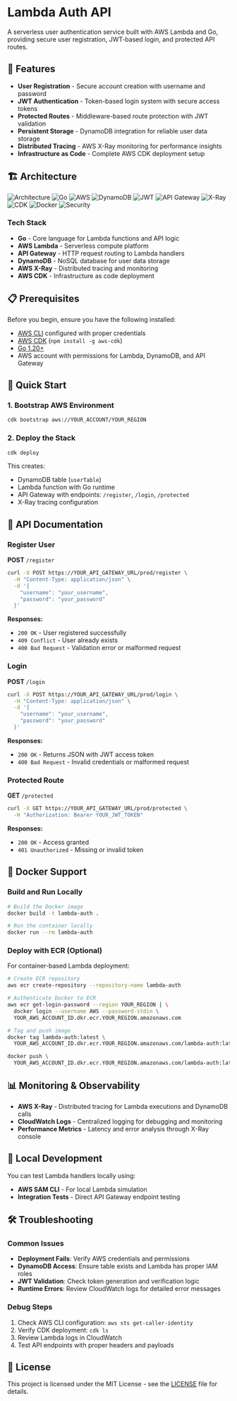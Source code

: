 # Lambda Auth API

A serverless user authentication service built with AWS Lambda and Go, providing secure user registration, JWT-based login, and protected API routes.

## 🚀 Features

- **User Registration** - Secure account creation with username and password
- **JWT Authentication** - Token-based login system with secure access tokens
- **Protected Routes** - Middleware-based route protection with JWT validation
- **Persistent Storage** - DynamoDB integration for reliable user data storage
- **Distributed Tracing** - AWS X-Ray monitoring for performance insights
- **Infrastructure as Code** - Complete AWS CDK deployment setup

## 🏗️ Architecture

![Architecture](https://img.shields.io/badge/Architecture-Serverless-orange)
![Go](https://img.shields.io/badge/Go-1.20+-blue)
![AWS](https://img.shields.io/badge/AWS-Lambda-yellow)
![DynamoDB](https://img.shields.io/badge/Database-DynamoDB-blue)
![JWT](https://img.shields.io/badge/Auth-JWT-green)
![API Gateway](https://img.shields.io/badge/API-Gateway-purple)
![X-Ray](https://img.shields.io/badge/Tracing-X--Ray-red)
![CDK](https://img.shields.io/badge/IaC-CDK-orange)
![Docker](https://img.shields.io/badge/Container-Docker-blue)
![Security](https://img.shields.io/badge/Security-Bcrypt-red)

### Tech Stack

- **Go** - Core language for Lambda functions and API logic
- **AWS Lambda** - Serverless compute platform
- **API Gateway** - HTTP request routing to Lambda handlers
- **DynamoDB** - NoSQL database for user data storage
- **AWS X-Ray** - Distributed tracing and monitoring
- **AWS CDK** - Infrastructure as code deployment

## 📋 Prerequisites

Before you begin, ensure you have the following installed:

- [AWS CLI](https://aws.amazon.com/cli/) configured with proper credentials
- [AWS CDK](https://docs.aws.amazon.com/cdk/v2/guide/getting_started.html) (`npm install -g aws-cdk`)
- [Go 1.20+](https://golang.org/dl/)
- AWS account with permissions for Lambda, DynamoDB, and API Gateway

## 🚀 Quick Start

### 1. Bootstrap AWS Environment

```bash
cdk bootstrap aws://YOUR_ACCOUNT/YOUR_REGION
```

### 2. Deploy the Stack

```bash
cdk deploy
```

This creates:
- DynamoDB table (`userTable`)
- Lambda function with Go runtime
- API Gateway with endpoints: `/register`, `/login`, `/protected`
- X-Ray tracing configuration

## 📖 API Documentation

### Register User

**POST** `/register`

```bash
curl -X POST https://YOUR_API_GATEWAY_URL/prod/register \
  -H "Content-Type: application/json" \
  -d '{
    "username": "your_username",
    "password": "your_password"
  }'
```

**Responses:**
- `200 OK` - User registered successfully
- `409 Conflict` - User already exists
- `400 Bad Request` - Validation error or malformed request

### Login

**POST** `/login`

```bash
curl -X POST https://YOUR_API_GATEWAY_URL/prod/login \
  -H "Content-Type: application/json" \
  -d '{
    "username": "your_username",
    "password": "your_password"
  }'
```

**Responses:**
- `200 OK` - Returns JSON with JWT access token
- `400 Bad Request` - Invalid credentials or malformed request

### Protected Route

**GET** `/protected`

```bash
curl -X GET https://YOUR_API_GATEWAY_URL/prod/protected \
  -H "Authorization: Bearer YOUR_JWT_TOKEN"
```

**Responses:**
- `200 OK` - Access granted
- `401 Unauthorized` - Missing or invalid token

## 🐳 Docker Support

### Build and Run Locally

```bash
# Build the Docker image
docker build -t lambda-auth .

# Run the container locally
docker run --rm lambda-auth
```

### Deploy with ECR (Optional)

For container-based Lambda deployment:

```bash
# Create ECR repository
aws ecr create-repository --repository-name lambda-auth

# Authenticate Docker to ECR
aws ecr get-login-password --region YOUR_REGION | \
  docker login --username AWS --password-stdin \
  YOUR_AWS_ACCOUNT_ID.dkr.ecr.YOUR_REGION.amazonaws.com

# Tag and push image
docker tag lambda-auth:latest \
  YOUR_AWS_ACCOUNT_ID.dkr.ecr.YOUR_REGION.amazonaws.com/lambda-auth:latest

docker push \
  YOUR_AWS_ACCOUNT_ID.dkr.ecr.YOUR_REGION.amazonaws.com/lambda-auth:latest
```

## 📊 Monitoring & Observability

- **AWS X-Ray** - Distributed tracing for Lambda executions and DynamoDB calls
- **CloudWatch Logs** - Centralized logging for debugging and monitoring
- **Performance Metrics** - Latency and error analysis through X-Ray console

## 🔧 Local Development

You can test Lambda handlers locally using:

- **AWS SAM CLI** - For local Lambda simulation
- **Integration Tests** - Direct API Gateway endpoint testing

## 🛠️ Troubleshooting

### Common Issues

- **Deployment Fails**: Verify AWS credentials and permissions
- **DynamoDB Access**: Ensure table exists and Lambda has proper IAM roles
- **JWT Validation**: Check token generation and verification logic
- **Runtime Errors**: Review CloudWatch logs for detailed error messages

### Debug Steps

1. Check AWS CLI configuration: `aws sts get-caller-identity`
2. Verify CDK deployment: `cdk ls`
3. Review Lambda logs in CloudWatch
4. Test API endpoints with proper headers and payloads

## 📝 License

This project is licensed under the MIT License - see the [LICENSE](LICENSE) file for details.
